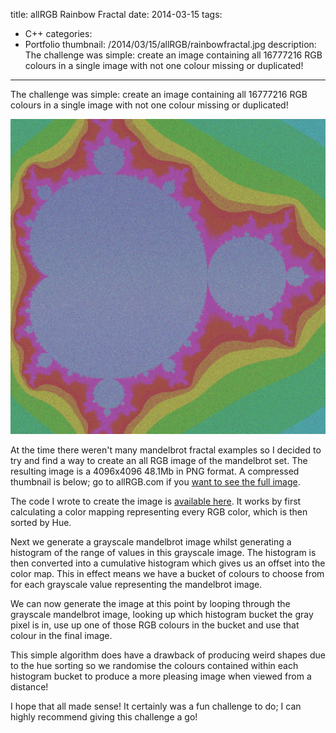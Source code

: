title: allRGB Rainbow Fractal
date: 2014-03-15
tags:
- C++
categories:
- Portfolio
thumbnail: /2014/03/15/allRGB/rainbowfractal.jpg
description: The challenge was simple: create an image containing all 16777216 RGB colours in a single image with not one colour missing or duplicated!
---

The challenge was simple: create an image containing all 16777216 RGB colours in a single image with not one colour missing or duplicated!

![Rainbow Fractal](/2014/03/15/allRGB/rainbowfractal.jpg)

At the time there weren't many mandelbrot fractal examples so I decided to try and find a way to create an all RGB image of the mandelbrot set. The resulting image is a 4096x4096 48.1Mb in PNG format. A compressed thumbnail is below; go to allRGB.com if you [want to see the full image](http://allrgb.com/rainbow-fractal).

The code I wrote to create the image is [available here](https://gist.github.com/zanders3/9a690443bc4b22340e00). It works by first calculating a color mapping representing every RGB color, which is then sorted by Hue.

Next we generate a grayscale mandelbrot image whilst generating a histogram of the range of values in this grayscale image. The histogram is then converted into a cumulative histogram which gives us an offset into the color map. This in effect means we have a bucket of colours to choose from for each grayscale value representing the mandelbrot image.

We can now generate the image at this point by looping through the grayscale mandelbrot image, looking up which histogram bucket the gray pixel is in, use up one of those RGB colours in the bucket and use that colour in the final image.

This simple algorithm does have a drawback of producing weird shapes due to the hue sorting so we randomise the colours contained within each histogram bucket to produce a more pleasing image when viewed from a distance!

I hope that all made sense! It certainly was a fun challenge to do; I can highly recommend giving this challenge a go!
